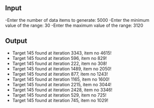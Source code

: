 ## Input

-Enter the number of data items to generate: 5000
-Enter the minimum value of the range: 30 
-Enter the maximum value of the range: 3120

## Output

- Target 145 found at iteration 3343, item no 4615! 
- Target 145 found at iteration 596, item no 829!
- Target 145 found at iteration 222, item no 308!
- Target 145 found at iteration 1489, item no 2050!
- Target 145 found at iteration 877, item no 1243!
- Target 145 found at iteration 1165, item no 1600!
- Target 145 found at iteration 2215, item no 3044!
- Target 145 found at iteration 2428, item no 3346!
- Target 145 found at iteration 529, item no 725!
- Target 145 found at iteration 745, item no 1029!
